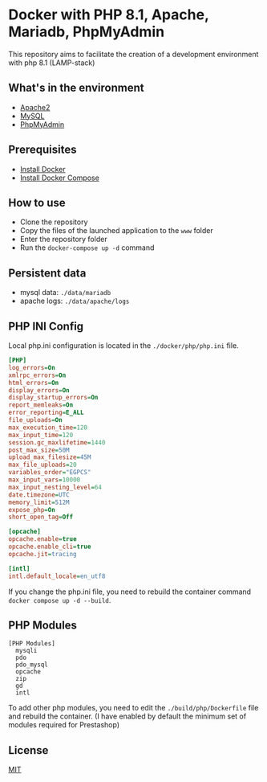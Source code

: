 # Docker with PHP 8.1, Apache, Mariadb, PhpMyAdmin

This repository aims to facilitate the creation of a development environment with php 8.1 (LAMP-stack)

## What's in the environment

- [Apache2](https://httpd.apache.org/)
- [MySQL](https://www.mysql.com/)
- [PhpMyAdmin](https://www.phpmyadmin.net/)

## Prerequisites

- [Install Docker](https://docs.docker.com/install/)
- [Install Docker Compose](https://docs.docker.com/compose/install/)

## How to use

- Clone the repository
- Copy the files of the launched application to the `www` folder
- Enter the repository folder
- Run the `docker-compose up -d` command

## Persistent data

- mysql data: `./data/mariadb`
- apache logs: `./data/apache/logs`


## PHP INI Config

Local php.ini configuration is located in the `./docker/php/php.ini` file.

```ini
[PHP]
log_errors=On
xmlrpc_errors=On
html_errors=On
display_errors=On
display_startup_errors=On
report_memleaks=On
error_reporting=E_ALL
file_uploads=On
max_execution_time=120
max_input_time=120
session.gc_maxlifetime=1440
post_max_size=50M
upload_max_filesize=45M
max_file_uploads=20
variables_order="EGPCS"
max_input_vars=10000
max_input_nesting_level=64
date.timezone=UTC
memory_limit=512M
expose_php=On
short_open_tag=Off

[opcache]
opcache.enable=true
opcache.enable_cli=true
opcache.jit=tracing

[intl]
intl.default_locale=en_utf8
```

If you change the php.ini file, you need to rebuild the container command `docker compose up -d --build`.

## PHP Modules

```
[PHP Modules]
  mysqli
  pdo
  pdo_mysql
  opcache
  zip
  gd
  intl
```

To add other php modules, you need to edit the `./build/php/Dockerfile` file and rebuild the container.
(I have enabled by default the minimum set of modules required for Prestashop)

## License

[MIT](https://opensource.org/licenses/MIT)